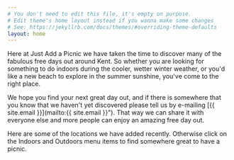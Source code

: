 ```yaml
---
# You don't need to edit this file, it's empty on purpose.
# Edit theme's home layout instead if you wanna make some changes
# See: https://jekyllrb.com/docs/themes/#overriding-theme-defaults
layout: home
---
```


Here at Just Add a Picnic we have taken the time to discover many of the fabulous free days out around Kent.  So whether you are looking for something to do indoors during the cooler, wetter winter weather, or you'd like a new beach to explore in the summer sunshine, you've come to the right place.  

We hope you find your next great day out, and if there is somewhere that you know that we haven't yet discovered please tell us by e-mailing [{{ site.email }}](mailto:{{ site.email }}").  That way we can share it with everyone else and more people can enjoy an amazing free day out.

Here are some of the locations we have added recently.  Otherwise click on the Indoors and Outdoors menu items to find somewhere great to have a picnic.

